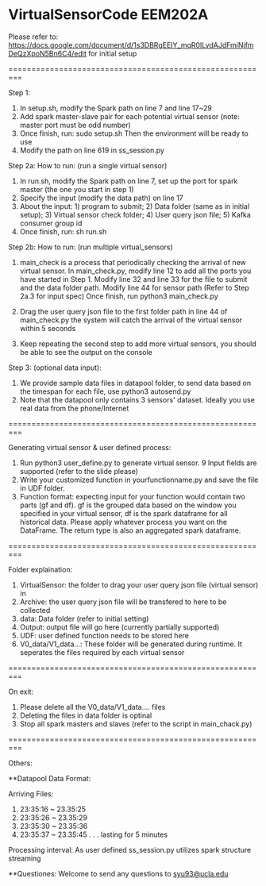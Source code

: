 # VirtualSensorCode EEM202A

Please refer to: https://docs.google.com/document/d/1s3DBRgEEIY_mqR0ILydAJdFmiNjfmDeQzXpoN5Bn6C4/edit for initial setup

=========================================================

Step 1:

1) In setup.sh, modify the Spark path on line 7 and line 17~29
2) Add spark master-slave pair for each potential virtual sensor (note: master port must be odd number)
3) Once finish, run: sudo setup.sh Then the environment will be ready to use
4) Modify the path on line 619 in ss_session.py

Step 2a: How to run: (run a single virtual sensor)

1) In run.sh, modify the Spark path on line 7, set up the port for spark master (the one you start in step 1)
2) Specify the input (modify the data path) on line 17
3) About the input: 1) program to submit; 2) Data folder (same as in initial setup);
                    3) Virtual sensor check folder; 4) User query json file; 5) Kafka consumer group id
4) Once finish, run: sh run.sh

Step 2b: How to run: (run multiple virtual_sensors)

1) main_check is a process that periodically checking the arrival of new virtual sensor.
   In main_check.py, modify line 12 to add all the ports you have started in Step 1.
   Modify line 32 and line 33 for the file to submit and the data folder path. Modify line 44 for sensor path (Refer to Step 2a.3 for input spec)
   Once finish, run python3 main_check.py

2) Drag the user query json file to the first folder path in line 44 of main_check.py
   the system will catch the arrival of the virtual sensor within 5 seconds

3) Keep repeating the second step to add more virtual sensors, you should be able to see the output on the console

Step 3: (optional data input):

1) We provide sample data files in datapool folder, to send data based on the timespan for each file,
   use python3 autosend.py
2) Note that the datapool only contains 3 sensors' dataset. Ideally you use real data from the phone/Internet

=========================================================

Generating virtual sensor & user defined process:

1) Run python3 user_define.py to generate virtual sensor. 9 Input fields are supported (refer to the slide please)
2) Write your customized function in yourfunctionname.py and save the file in UDF folder.
3) Function format: expecting input for your function would contain two parts (gf and df). gf is the grouped data based on the window you
   specified in your virtual sensor, df is the spark dataframe for all historical data. Please apply whatever process you want on the DataFrame.
   The return type is also an aggregated spark dataframe.

=========================================================

Folder explaination:

1) VirtualSensor: the folder to drag your user query json file (virtual sensor) in
2) Archive: the user query json file will be transfered to here to be collected
3) data: Data folder (refer to initial setting)
4) Output: output file will go here (currently partially supported)
5) UDF: user defined function needs to be stored here
6) V0_data/V1_data...: These folder will be generated during runtime. It seperates the files required by each virtual sensor

=========================================================

On exit:

1) Please delete all the V0_data/V1_data.... files
2) Deleting the files in data folder is optinal
3) Stop all spark masters and slaves (refer to the script in main_chack.py)

=========================================================

Others:

**Datapool Data Format:

Arriving Files:
1. 23:35:16 ~ 23.35:25
2. 23:35:26 ~ 23.35:29
3. 23:35:30 ~ 23.35:36
4. 23:35:37 ~ 23.35:45
.
.
.
lasting for 5 minutes


Processing interval: As user defined 
ss_session.py utilizes spark structure streaming


**Questiones:
Welcome to send any questions to syu93@ucla.edu
